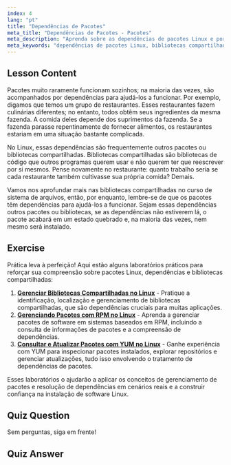 ```yaml
---
index: 4
lang: "pt"
title: "Dependências de Pacotes"
meta_title: "Dependências de Pacotes - Pacotes"
meta_description: "Aprenda sobre as dependências de pacotes Linux e por que elas são cruciais para a instalação de software. Entenda as bibliotecas compartilhadas e evite pacotes quebrados. Comece sua jornada no Linux!"
meta_keywords: "dependências de pacotes Linux, bibliotecas compartilhadas, pacotes Linux, gerenciamento de pacotes, tutorial Linux, Linux para iniciantes, guia Linux"
---
```


## Lesson Content

Pacotes muito raramente funcionam sozinhos; na maioria das vezes, são acompanhados por dependências para ajudá-los a funcionar. Por exemplo, digamos que temos um grupo de restaurantes. Esses restaurantes fazem culinárias diferentes; no entanto, todos obtêm seus ingredientes da mesma fazenda. A comida deles depende dos suprimentos da fazenda. Se a fazenda parasse repentinamente de fornecer alimentos, os restaurantes estariam em uma situação bastante complicada.

No Linux, essas dependências são frequentemente outros pacotes ou bibliotecas compartilhadas. Bibliotecas compartilhadas são bibliotecas de código que outros programas querem usar e não querem ter que reescrever por si mesmos. Pense novamente no restaurante: quanto trabalho seria se cada restaurante também cultivasse sua própria comida? Demais.

Vamos nos aprofundar mais nas bibliotecas compartilhadas no curso de sistema de arquivos, então, por enquanto, lembre-se de que os pacotes têm dependências para ajudá-los a funcionar. Sejam essas dependências outros pacotes ou bibliotecas, se as dependências não estiverem lá, o pacote acabará em um estado quebrado e, na maioria das vezes, nem mesmo será instalado.

## Exercise

Prática leva à perfeição! Aqui estão alguns laboratórios práticos para reforçar sua compreensão sobre pacotes Linux, dependências e bibliotecas compartilhadas:

1. **[Gerenciar Bibliotecas Compartilhadas no Linux](https://labex.io/pt/labs/comptia-manage-shared-libraries-in-linux-590867)** - Pratique a identificação, localização e gerenciamento de bibliotecas compartilhadas, que são dependências cruciais para muitas aplicações.
2. **[Gerenciando Pacotes com RPM no Linux](https://labex.io/pt/labs/rhel-managing-packages-with-rpm-in-linux-590868)** - Aprenda a gerenciar pacotes de software em sistemas baseados em RPM, incluindo a consulta de informações de pacotes e a compreensão de dependências.
3. **[Consultar e Atualizar Pacotes com YUM no Linux](https://labex.io/pt/labs/rhel-query-and-update-packages-with-yum-in-linux-590869)** - Ganhe experiência com YUM para inspecionar pacotes instalados, explorar repositórios e gerenciar atualizações, tudo isso envolvendo o tratamento de dependências de pacotes.

Esses laboratórios o ajudarão a aplicar os conceitos de gerenciamento de pacotes e resolução de dependências em cenários reais e a construir confiança na instalação de software Linux.

## Quiz Question

Sem perguntas, siga em frente!

## Quiz Answer
